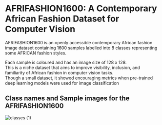 # AFRIFASHION1600: A Contemporary African Fashion Dataset for Computer Vision


AFRIFASHION1600 is an openly accessible contemporary African fashion image dataset containing 1600 samples labelled into 8 classes representing some AFRICAN fashion styles.



Each sample is coloured and has an  image  size  of  128  x  128.   
This  is  a  niche dataset that aims to  improve visibility, inclusion, and familiarity of  African fashion in computer vision tasks.  
Though a small  dataset,  it  showed  encouraging  metrics  when  pre-trained deep learning models were used for image classification


## Class names and Sample images for the AFRIFASHION1600
![classes (1)](https://user-images.githubusercontent.com/59209191/115043261-3b47a480-9ecc-11eb-8533-cc1425ab2763.jpg)

